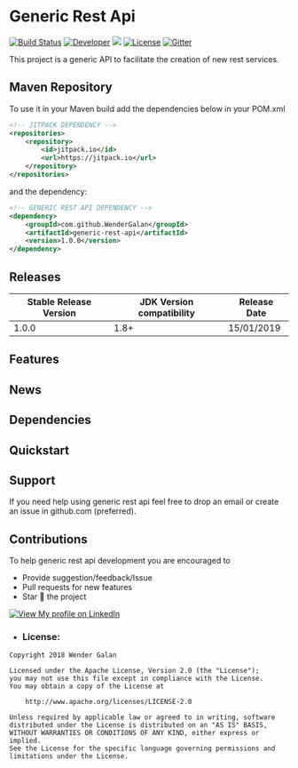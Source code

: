 # Generic Rest Api

[![Build Status](https://travis-ci.org/WenderGalan/generic-rest-api.svg?branch=master)](https://travis-ci.org/WenderGalan/generic-rest-api)
[![Developer](https://img.shields.io/badge/Developer-Wender%20Galan-brightgreen.svg)](https://github.com/WenderGalan)
[![](https://jitpack.io/v/WenderGalan/generic-rest-api.svg)](https://jitpack.io/#WenderGalan/generic-rest-api)
[![License](https://img.shields.io/badge/License-Apache%202.0-blue.svg)](https://opensource.org/licenses/Apache-2.0)
[![Gitter](https://badges.gitter.im/WenderGalan/generic-rest-api.svg)](https://gitter.im/generic-rest-api/community?utm_source=share-link&utm_medium=link&utm_campaign=share-link)

This project is a generic API to facilitate the creation of new rest services.

## Maven Repository


To use it in your Maven build add the dependencies below in your POM.xml

```xml
<!-- JITPACK DEPENDENCY -->
<repositories>
	<repository>
	    <id>jitpack.io</id>
	    <url>https://jitpack.io</url>
	</repository>
</repositories>
```
and the dependency:
```xml
<!-- GENERIC REST API DEPENDENCY -->
<dependency>
    <groupId>com.github.WenderGalan</groupId>
    <artifactId>generic-rest-api</artifactId>
    <version>1.0.0</version>
</dependency>
```

## Releases

| Stable Release Version | JDK Version compatibility | Release Date |
| ------------- | ------------- | ------------|
| 1.0.0  | 1.8+ | 15/01/2019 |

## Features

## News

## Dependencies

## Quickstart

## Support
If you need help using generic rest api feel free to drop an email or create an issue in github.com (preferred).

## Contributions
To help generic rest api development you are encouraged to  
* Provide suggestion/feedback/Issue
* Pull requests for new features
* Star :star2: the project

[![View My profile on LinkedIn](https://static.licdn.com/scds/common/u/img/webpromo/btn_viewmy_160x33.png)](https://www.linkedin.com/in/wender-g-a95847ba)

- ### License:
```
Copyright 2018 Wender Galan

Licensed under the Apache License, Version 2.0 (the "License");
you may not use this file except in compliance with the License.
You may obtain a copy of the License at

    http://www.apache.org/licenses/LICENSE-2.0

Unless required by applicable law or agreed to in writing, software
distributed under the License is distributed on an "AS IS" BASIS,
WITHOUT WARRANTIES OR CONDITIONS OF ANY KIND, either express or implied.
See the License for the specific language governing permissions and
limitations under the License.
```

